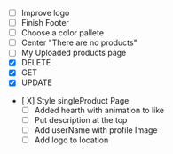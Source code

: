 - [ ]  Improve logo
- [ ]  Finish Footer
- [ ]  Choose a color pallete
- [ ]  Center "There are no products"
- [ ]  My Uploaded products page
  - [X]  DELETE
  - [X]  GET
  - [X]  UPDATE
- [ X] Style singleProduct Page
  - [ ] Added hearth with animation to like
  - [ ] Put description at the top
  - [ ] Add userName with profile Image
  - [ ] Add logo to location
